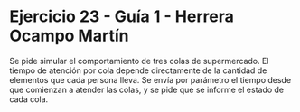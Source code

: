 # Ejercicio 23 - Guía 1 - Herrera Ocampo Martín
Se pide simular el comportamiento de tres colas de supermercado. El tiempo de
atención por cola depende directamente de la cantidad de elementos que cada
persona lleva. Se envía por parámetro el tiempo desde que comienzan a atender las
colas, y se pide que se informe el estado de cada cola.